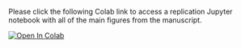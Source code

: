 Please click the following Colab link to access a replication Jupyter notebook with all of the main figures from the manuscript.

[![Open In Colab](https://colab.research.google.com/assets/colab-badge.svg)](https://drive.google.com/file/d/1DA_DB6c54rw574YfNUq3KFzLiycBZSoL/view?usp=sharing)
